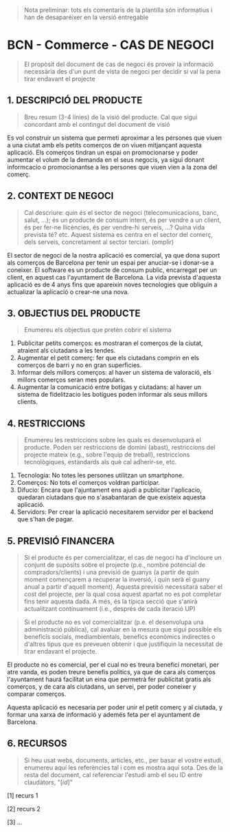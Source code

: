 > Nota preliminar: tots els comentaris de la plantilla són informatius i han de desaparéixer en la versió entregable

# BCN - Commerce - CAS DE NEGOCI #

> El propòsit del document de cas de negoci és proveir la informació necessària des d'un punt de vista de negoci per decidir si val la pena tirar endavant el projecte


## 1. DESCRIPCIÓ DEL PRODUCTE ##

> Breu resum (3-4 línies) de la visió del producte. Cal que sigui concordant amb el contingut del document de visió

Es vol construir un sistema que permeti aproximar a les persones que viuen a una ciutat amb els petits comerços de on viuen mitjançant aquesta aplicació. Els comerços tindran un espai on
promocionarse y poder aumentar el volum de la demanda en el seus negocis, ya sigui donant informcacío o promocionantse a les persones que viuen vien a la zona del comerç.

## 2. CONTEXT DE NEGOCI ##

> Cal descriure: quin és el sector de negoci (telecomunicacions, banc, salut, ...); és un producte de consum intern, és per vendre a un client, és per fer-ne llicències, és per vendre-hi serveis, ...? Quina vida prevista té? etc.
Aquest sistema es centra en el sector del comerç, dels serveis, concretament al sector terciari. (omplir)

El sector de negoci de la nostra aplicació es comercial, ya que dona suport als comerços de Barcelona per tenir un espai per anuciar-se i donar-se a coneixer. El software es un producte de consum public, encarregat per un client, en aquest cas l'ayuntament de Barcelona. La vida prevista d'aquesta aplicació es de 4 anys fins que apareixin noves tecnologies que obliguin a actualizar la aplicació o crear-ne una nova.

## 3. OBJECTIUS DEL PRODUCTE ##

> Enumereu els objectius que pretèn cobrir el sistema

1. Publicitar petits comerços: es mostraran el comerços de la ciutat, atraient als ciutadans a les tendes.
2. Augmentar el petit comerç: fer que els ciutadans comprin en els comerços de barri y no en gran superficies.
3. Informar dels millors comerços: al haver un sistema de valoració, els millors comerços seran mes populars.
4. Augmentar la comunicació entre botigas y ciutadans: al haver un sistema de fidelitzacio les botigues poden informar als seus millors clients.
 
## 4. RESTRICCIONS ##

> Enumereu les restriccions sobre les quals es desenvoluparà el producte. Poden ser restriccions de domini (abast), restriccions del projecte mateix (e.g., sobre l'equip de treball), restriccions tecnològiques, estàndards als què cal adherir-se, etc.

1. Tecnologia: No totes les persones utilitzan un smartphone.
2. Comerços: No tots el comerços voldran participar.
3. Difucio: Encara que l'ajuntament ens ajudi a publicitar l'aplicacio, quedaran ciutadans que no s'asabantaran de que existeix aquesta aplicació.
4. Servidors: Per crear la aplicació necesitarem servidor per el backend que s'han de pagar.

## 5. PREVISIÓ FINANCERA ##

> Si el producte és per comercialitzar, el cas de negoci ha d'incloure un conjunt de supòsits sobre el projecte (p.e., nombre potencial de compradors/clients) i una previsió de guanys (a partir de quin moment començarem a recuperar la inversió, i quin serà el guany anual a partir d'aquell moment). Aquesta previsió necessitarà saber el cost del projecte, per la qual cosa aquest apartat no es pot completar fins tenir aquesta dada. A més, és la típica secció que s'anirà actualitzant contínuament (i.e., després de cada iteració UP)

> Si el producte no es vol comercialitzar (p.e. el desenvolupa una administració pública), cal avaluar en la mesura que sigui possible els beneficis socials, mediambientals, benefics econòmics indirectes o d'altres tipus que es preveuen obtenir i que justifiquin la necessitat de tirar endavant el projecte.

El producte no es comercial, per el cual no es treura benefici monetari, per atre vanda, es poden treure benefis politics, ya que de cara als comerços l'ayuntament haurá facilitat un eina que permetrà fer publicitat gratis als comerços, y de cara als ciutadans, un servei, per poder coneixer y comparar comerços.

Aquesta aplicació es necesaria per poder unir el petit comerç y al ciutada, y formar una xarxa de informació y ademés feta per el ayuntament de Barcelona.

## 6. RECURSOS ##

> Si heu usat webs, documents, articles, etc., per basar el vostre estudi, enumereu aquí les referències tal i com es mostra aquí sota. Des de la resta del document, cal referenciar l'estudi amb el seu ID entre claudàtors, "[*id*]"

[1] recurs 1

[2] recurs 2

[3] ...